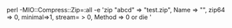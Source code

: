 

perl -MIO::Compress::Zip=:all -e 'zip \"abcd" => "test.zip", Name => "", zip64 => 0, minimal=>1, stream= > 0, Method => 0 or die '